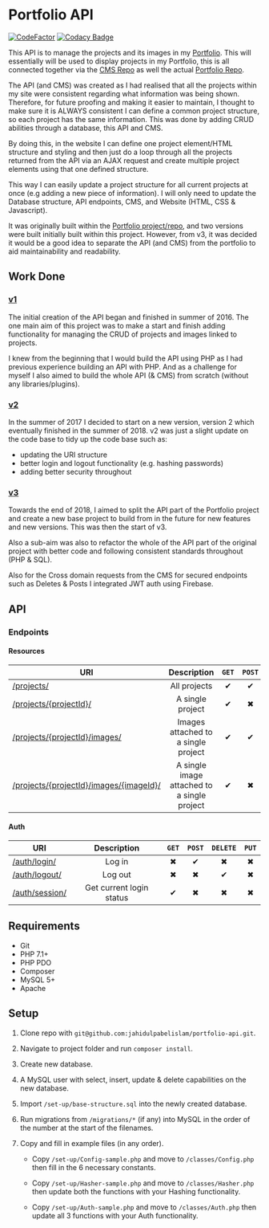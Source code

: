 # Portfolio API

[![CodeFactor](https://www.codefactor.io/repository/github/jahidulpabelislam/portfolio-api/badge?style=flat-square)](https://www.codefactor.io/repository/github/jahidulpabelislam/portfolio-api)
[![Codacy Badge](https://api.codacy.com/project/badge/Grade/491ad3efe79b413c9ecdbc941342986c)](https://app.codacy.com/app/jahidulpabelislam/portfolio-api?utm_source=github.com&utm_medium=referral&utm_content=jahidulpabelislam/portfolio-api&utm_campaign=Badge_Grade_Dashboard)

This API is to manage the projects and its images in my [Portfolio](https://jahidulpabelislam.com/). This will essentially will be used to display projects in my Portfolio, this is all connected together via the [CMS Repo](https://github.com/jahidulpabelislam/portfolio-cms/) as well the actual [Portfolio Repo](https://github.com/jahidulpabelislam/portfolio/).

The API (and CMS) was created as I had realised that all the projects within my site were consistent regarding what information was being shown. Therefore, for future proofing and making it easier to maintain, I thought to make sure it is ALWAYS consistent I can define a common project structure, so each project has the same information. This was done by adding CRUD abilities through a database, this API and CMS.

By doing this, in the website I can define one project element/HTML structure and styling and then just do a loop through all the projects returned from the API via an AJAX request and create multiple project elements using that one defined structure.

This way I can easily update a project structure for all current projects at once (e.g adding a new piece of information). I will only need to update the Database structure, API endpoints, CMS, and Website (HTML, CSS & Javascript).

It was originally built within the [Portfolio project/repo](https://github.com/jahidulpabelislam/portfolio/), and two versions were built initially built within this project. However, from v3, it was decided it would be a good idea to separate the API (and CMS) from the portfolio to aid maintainability and readability.

## Work Done

### [v1](https://github.com/jahidulpabelislam/portfolio/tree/v2/admin/)

The initial creation of the API began and finished in summer of 2016. The one main aim of this project was to make a start and finish adding functionality for managing the CRUD of projects and images linked to projects.

I knew from the beginning that I would build the API using PHP as I had previous experience building an API with PHP. And as a challenge for myself I also aimed to build the whole API (& CMS) from scratch (without any libraries/plugins).

### [v2](https://github.com/jahidulpabelislam/portfolio/tree/v4/api/v2/)

In the summer of 2017 I decided to start on a new version, version 2 which eventually finished in the summer of 2018. v2 was just a slight update on the code base to tidy up the code base such as:

-   updating the URI structure
-   better login and logout functionality (e.g. hashing passwords)
-   adding better security throughout

### [v3](https://github.com/jahidulpabelislam/portfolio-api/releases/tag/v3/)

Towards the end of 2018, I aimed to split the API part of the Portfolio project and create a new base project to build from in the future for new features and new versions. This was then the start of v3.

Also a sub-aim was also to refactor the whole of the API part of the original project with better code and following consistent standards throughout (PHP & SQL).

Also for the Cross domain requests from the CMS for secured endpoints such as Deletes & Posts I integrated JWT auth using Firebase.

## API

### Endpoints

#### Resources

| URI                                                                                                    |                 Description                 | <code>GET</code> | <code>POST</code> | <code>DELETE</code> | <code>PUT</code> |
| ------------------------------------------------------------------------------------------------------ | :-----------------------------------------: | :--------------: | :---------------: | :-----------------: | :--------------: |
| [/projects/](https://api.jahidulpabelislam.com/v3/projects/)                                           |                All projects                 |     &#10004;     |     &#10004;      |      &#10006;       |     &#10006;     |
| [/projects/{projectId}/](https://api.jahidulpabelislam.com/v3/projects/13/)                            |              A single project               |     &#10004;     |     &#10006;      |      &#10004;       |     &#10004;     |
| [/projects/{projectId}/images/](https://api.jahidulpabelislam.com/v3/projects/13/images/)              |     Images attached to a single project     |     &#10004;     |     &#10004;      |      &#10006;       |     &#10006;     |
| [/projects/{projectId}/images/{imageId}/](https://api.jahidulpabelislam.com/v3/projects/13/images/72/) | A single image attached to a single project |     &#10004;     |     &#10006;      |      &#10004;       |     &#10004;     |

#### Auth

| URI                                                                  |       Description        | <code>GET</code> | <code>POST</code> | <code>DELETE</code> | <code>PUT</code> |
| -------------------------------------------------------------------- | :----------------------: | :--------------: | :---------------: | :-----------------: | :--------------: |
| [/auth/login/](https://api.jahidulpabelislam.com/v3/auth/login/)     |          Log in          |     &#10006;     |     &#10004;      |      &#10006;       |     &#10006;     |
| [/auth/logout/](https://api.jahidulpabelislam.com/v3/auth/logout/)   |         Log out          |     &#10006;     |     &#10006;      |      &#10004;       |     &#10006;     |
| [/auth/session/](https://api.jahidulpabelislam.com/v3/auth/session/) | Get current login status |     &#10004;     |     &#10006;      |      &#10006;       |     &#10006;     |

## Requirements

-   Git
-   PHP 7.1+
-   PHP PDO
-   Composer
-   MySQL 5+
-   Apache

## Setup

1.  Clone repo with `git@github.com:jahidulpabelislam/portfolio-api.git`.

2.  Navigate to project folder and run `composer install`.

3.  Create new database.

4.  A MySQL user with select, insert, update & delete capabilities on the new database.

5.  Import `/set-up/base-structure.sql` into the newly created database.

6.  Run migrations from `/migrations/*` (if any) into MySQL in the order of the number at the start of the filenames.

7.  Copy and fill in example files (in any order).

    -   Copy `/set-up/Config-sample.php` and move to `/classes/Config.php` then fill in the 6 necessary constants.

    -   Copy `/set-up/Hasher-sample.php` and move to `/classes/Hasher.php` then update both the functions with your Hashing functionality.

    -   Copy `/set-up/Auth-sample.php` and move to `/classes/Auth.php` then update all 3 functions with your Auth functionality.
